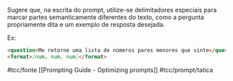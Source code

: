 Sugere que, na escrita do prompt, utilize-se delimitadores especiais para marcar partes semanticamente diferentes do texto, como a pergunta propriamente dita e um exemplo de resposta desejada.

Ex:

```md
<question>Me retorne uma lista de números pares menores que vinte</question>
<format>[num, num, num]</format>
```

#tcc/fonte [[Prompting Guide - Optimizing prompts]]
#tcc/prompt/tatica